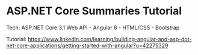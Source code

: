 # ASP.NET Core Summaries Tutorial

Tech: ASP.NET Core 3.1 Web API - Angular 8 - HTML/CSS - Bootstrap

Tutorial: https://www.linkedin.com/learning/building-angular-and-asp-dot-net-core-applications/getting-started-with-angular?u=42275329
